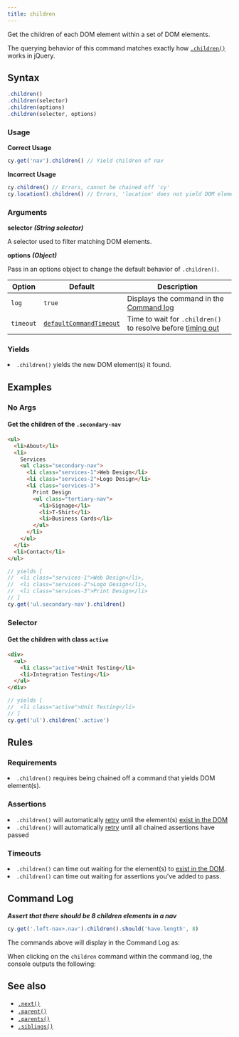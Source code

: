 ```yaml
---
title: children
---
```


Get the children of each DOM element within a set of DOM elements.

<Alert type="info">

The querying behavior of this command matches exactly how
[`.children()`](http://api.jquery.com/children) works in jQuery.

</Alert>

## Syntax

```javascript
.children()
.children(selector)
.children(options)
.children(selector, options)
```

### Usage

**<Icon name="check-circle" color="green"></Icon> Correct Usage**

```javascript
cy.get('nav').children() // Yield children of nav
```

**<Icon name="exclamation-triangle" color="red"></Icon> Incorrect Usage**

```javascript
cy.children() // Errors, cannot be chained off 'cy'
cy.location().children() // Errors, 'location' does not yield DOM element
```

### Arguments

**<Icon name="angle-right"></Icon> selector** **_(String selector)_**

A selector used to filter matching DOM elements.

**<Icon name="angle-right"></Icon> options** **_(Object)_**

Pass in an options object to change the default behavior of `.children()`.

| Option    | Default                                                              | Description                                                                              |
| --------- | -------------------------------------------------------------------- | ---------------------------------------------------------------------------------------- |
| `log`     | `true`                                                               | Displays the command in the [Command log](/guides/core-concepts/test-runner#Command-Log) |
| `timeout` | [`defaultCommandTimeout`](/guides/references/configuration#Timeouts) | Time to wait for `.children()` to resolve before [timing out](#Timeouts)                 |

### Yields [<Icon name="question-circle"/>](/guides/core-concepts/introduction-to-cypress#Subject-Management)

<List><li>`.children()` yields the new DOM element(s) it found.</li></List>

## Examples

### No Args

#### Get the children of the `.secondary-nav`

```html
<ul>
  <li>About</li>
  <li>
    Services
    <ul class="secondary-nav">
      <li class="services-1">Web Design</li>
      <li class="services-2">Logo Design</li>
      <li class="services-3">
        Print Design
        <ul class="tertiary-nav">
          <li>Signage</li>
          <li>T-Shirt</li>
          <li>Business Cards</li>
        </ul>
      </li>
    </ul>
  </li>
  <li>Contact</li>
</ul>
```

```javascript
// yields [
//  <li class="services-1">Web Design</li>,
//  <li class="services-2">Logo Design</li>,
//  <li class="services-3">Print Design</li>
// ]
cy.get('ul.secondary-nav').children()
```

### Selector

#### Get the children with class `active`

```html
<div>
  <ul>
    <li class="active">Unit Testing</li>
    <li>Integration Testing</li>
  </ul>
</div>
```

```javascript
// yields [
//  <li class="active">Unit Testing</li>
// ]
cy.get('ul').children('.active')
```

## Rules

### Requirements [<Icon name="question-circle"/>](/guides/core-concepts/introduction-to-cypress#Chains-of-Commands)

<List><li>`.children()` requires being chained off a command that yields DOM
element(s).</li></List>

### Assertions [<Icon name="question-circle"/>](/guides/core-concepts/introduction-to-cypress#Assertions)

<List><li>`.children()` will automatically
[retry](/guides/core-concepts/retry-ability) until the element(s)
[exist in the DOM](/guides/core-concepts/introduction-to-cypress#Default-Assertions)</li><li>`.children()`
will automatically [retry](/guides/core-concepts/retry-ability) until all
chained assertions have passed</li></List>

### Timeouts [<Icon name="question-circle"/>](/guides/core-concepts/introduction-to-cypress#Timeouts)

<List><li>`.children()` can time out waiting for the element(s) to
[exist in the DOM](/guides/core-concepts/introduction-to-cypress#Default-Assertions).</li><li>`.children()`
can time out waiting for assertions you've added to pass.</li></List>

## Command Log

**_Assert that there should be 8 children elements in a nav_**

```javascript
cy.get('.left-nav>.nav').children().should('have.length', 8)
```

The commands above will display in the Command Log as:

<DocsImage src="/img/api/children/children-elements-shown-in-command-log.png" alt="Command log for children" ></DocsImage>

When clicking on the `children` command within the command log, the console
outputs the following:

<DocsImage src="/img/api/children/children-yielded-in-console.png" alt="console.log for children" ></DocsImage>

## See also

- [`.next()`](/api/commands/next)
- [`.parent()`](/api/commands/parent)
- [`.parents()`](/api/commands/parents)
- [`.siblings()`](/api/commands/siblings)
